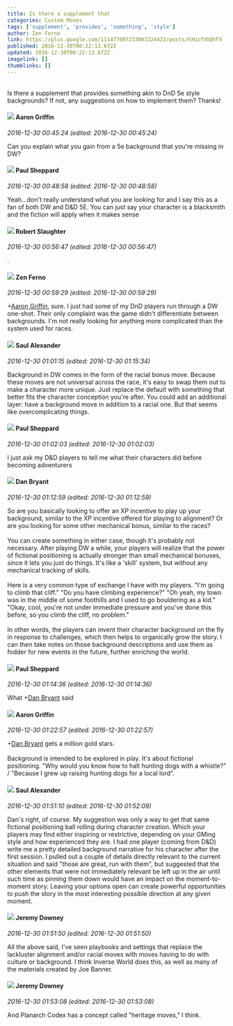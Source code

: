 ```yaml
---
title: Is there a supplement that
categories: Custom Moves
tags: ['supplement', 'provides', 'something', 'style']
author: Zen Ferno
link: https://plus.google.com/111477007233003224422/posts/hXUzfVGQhFX
published: 2016-12-30T00:22:13.672Z
updated: 2016-12-30T00:22:13.672Z
imagelink: []
thumblinks: []
---
```


<br />Is there a supplement that provides something akin to DnD 5e style backgrounds? If not, any suggestions on how to implement them? Thanks!
<div id='comment z13tevx5lr2gxhdbm04cdrbwmrirfzxwdmw0k'>
  <h4><img src='{{site.baseurl}}//images/avatars/103667855585775066713_photo.jpg'> Aaron Griffin</h4>
      <p><cite>2016-12-30 00:45:24 (edited: 2016-12-30 00:45:24)</cite></p>
        <p>Can you explain what you gain from a 5e background that you&#39;re missing in DW?</p>
</div>
        

<div id='comment z13tevx5lr2gxhdbm04cdrbwmrirfzxwdmw0k'>
  <h4><img src='{{site.baseurl}}//images/avatars/104270786361487360726_photo.jpg'> Paul Sheppard</h4>
      <p><cite>2016-12-30 00:48:58 (edited: 2016-12-30 00:48:58)</cite></p>
        <p>Yeah...don&#39;t really understand what you are looking for and I say this as a fan of both DW and D&amp;D 5E. You can just say your character is a blacksmith and the fiction will apply when it makes sense</p>
</div>
        

<div id='comment z13tevx5lr2gxhdbm04cdrbwmrirfzxwdmw0k'>
  <h4><img src='{{site.baseurl}}//images/avatars/106502497268683547167_photo.jpg'> Robert Slaughter</h4>
      <p><cite>2016-12-30 00:56:47 (edited: 2016-12-30 00:56:47)</cite></p>
        <p>.</p>
</div>
        

<div id='comment z13tevx5lr2gxhdbm04cdrbwmrirfzxwdmw0k'>
  <h4><img src='{{site.baseurl}}//images/avatars/111477007233003224422_photo.jpg'> Zen Ferno</h4>
      <p><cite>2016-12-30 00:59:29 (edited: 2016-12-30 00:59:29)</cite></p>
        <p><span class="proflinkWrapper"><span class="proflinkPrefix">+</span><a class="proflink" href="https://plus.google.com/103667855585775066713" oid="103667855585775066713">Aaron Griffin</a></span>​, sure. I just had some of my DnD players run through a DW one-shot. Their only complaint was the game didn&#39;t differentiate between backgrounds. I&#39;m not really looking for anything more complicated than the system used for races.</p>
</div>
        

<div id='comment z13tevx5lr2gxhdbm04cdrbwmrirfzxwdmw0k'>
  <h4><img src='{{site.baseurl}}//images/avatars/107134982291211258183_photo.jpg'> Saul Alexander</h4>
      <p><cite>2016-12-30 01:01:15 (edited: 2016-12-30 01:15:34)</cite></p>
        <p>Background in DW comes in the form of the racial bonus move. Because these moves are not universal across the race, it&#39;s easy to swap them out to make a character more unique. Just replace the default with something that better fits the character conception you&#39;re after. You could add an additional layer: have a background move in addition to a racial one. But that seems like overcomplicating things.</p>
</div>
        

<div id='comment z13tevx5lr2gxhdbm04cdrbwmrirfzxwdmw0k'>
  <h4><img src='{{site.baseurl}}//images/avatars/104270786361487360726_photo.jpg'> Paul Sheppard</h4>
      <p><cite>2016-12-30 01:02:03 (edited: 2016-12-30 01:02:03)</cite></p>
        <p>I just ask my D&amp;D players to tell me what their characters did before becoming adventurers</p>
</div>
        

<div id='comment z13tevx5lr2gxhdbm04cdrbwmrirfzxwdmw0k'>
  <h4><img src='{{site.baseurl}}//images/avatars/104561179674739270437_photo.jpg'> Dan Bryant</h4>
      <p><cite>2016-12-30 01:12:59 (edited: 2016-12-30 01:12:59)</cite></p>
        <p>So are you basically looking to offer an XP incentive to play up your background, similar to the XP incentive offered for playing to alignment?  Or are you looking for some other mechanical bonus, similar to the races?<br /><br />You can create something in either case, though it&#39;s probably not necessary.  After playing DW a while, your players will realize that the power of fictional positioning is actually stronger than small mechanical bonuses, since it lets you just do things.  It&#39;s like a &#39;skill&#39; system, but without any mechanical tracking of skills.<br /><br />Here is a very common type of exchange I have with my players.  &quot;I&#39;m going to climb that cliff.&quot;  &quot;Do you have climbing experience?&quot;  &quot;Oh yeah, my town was in the middle of some foothills and I used to go bouldering as a kid.&quot;  &quot;Okay, cool, you&#39;re not under immediate pressure and you&#39;ve done this before, so you climb the cliff, no problem.&quot;<br /><br />In other words, the players can invent their character background on the fly in response to challenges, which then helps to organically grow the story.  I can then take notes on those background descriptions and use them as fodder for new events in the future, further enriching the world.</p>
</div>
        

<div id='comment z13tevx5lr2gxhdbm04cdrbwmrirfzxwdmw0k'>
  <h4><img src='{{site.baseurl}}//images/avatars/104270786361487360726_photo.jpg'> Paul Sheppard</h4>
      <p><cite>2016-12-30 01:14:36 (edited: 2016-12-30 01:14:36)</cite></p>
        <p>What <span class="proflinkWrapper"><span class="proflinkPrefix">+</span><a class="proflink" href="https://plus.google.com/104561179674739270437" oid="104561179674739270437">Dan Bryant</a></span>​ said</p>
</div>
        

<div id='comment z13tevx5lr2gxhdbm04cdrbwmrirfzxwdmw0k'>
  <h4><img src='{{site.baseurl}}//images/avatars/103667855585775066713_photo.jpg'> Aaron Griffin</h4>
      <p><cite>2016-12-30 01:22:57 (edited: 2016-12-30 01:22:57)</cite></p>
        <p><span class="proflinkWrapper"><span class="proflinkPrefix">+</span><a class="proflink" href="https://plus.google.com/104561179674739270437" oid="104561179674739270437">Dan Bryant</a></span>​ gets a million gold stars.<br /><br />Background is intended to be explored in play. It&#39;s about fictional positioning. &quot;Why would you know how to halt hunting dogs with a whistle?&quot; / &quot;Because I grew up raising hunting dogs for a local lord&quot;.</p>
</div>
        

<div id='comment z13tevx5lr2gxhdbm04cdrbwmrirfzxwdmw0k'>
  <h4><img src='{{site.baseurl}}//images/avatars/107134982291211258183_photo.jpg'> Saul Alexander</h4>
      <p><cite>2016-12-30 01:51:10 (edited: 2016-12-30 01:52:09)</cite></p>
        <p>Dan&#39;s right, of course. My suggestion was only a way to get that same fictional positioning ball rolling during character creation. Which your players may find either inspiring or restrictive, depending on your GMing style and how experienced they are. I had one player (coming from D&amp;D) write me a pretty detailed background narrative for his character after the first session. I pulled out a couple of details directly relevant to the current situation and said &quot;those are great, run with them&quot;, but suggested that the other elements that were not immediately relevant be left up in the air until such time as pinning them down would have an impact on the moment-to-moment story. Leaving your options open can create powerful opportunities to push the story in the most interesting possible direction at any given moment.</p>
</div>
        

<div id='comment z13tevx5lr2gxhdbm04cdrbwmrirfzxwdmw0k'>
  <h4><img src='{{site.baseurl}}//images/avatars/113113434693868614887_photo.jpg'> Jeremy Downey</h4>
      <p><cite>2016-12-30 01:51:50 (edited: 2016-12-30 01:51:50)</cite></p>
        <p>All the above said, I&#39;ve seen playbooks and settings that replace the lackluster alignment and/or racial moves with moves having to do with culture or background. I think Inverse World does this, as well as many of the materials created by Joe Banner.</p>
</div>
        

<div id='comment z13tevx5lr2gxhdbm04cdrbwmrirfzxwdmw0k'>
  <h4><img src='{{site.baseurl}}//images/avatars/113113434693868614887_photo.jpg'> Jeremy Downey</h4>
      <p><cite>2016-12-30 01:53:08 (edited: 2016-12-30 01:53:08)</cite></p>
        <p>And Planarch Codex has a concept called &quot;heritage moves,&quot; I think.</p>
</div>
        